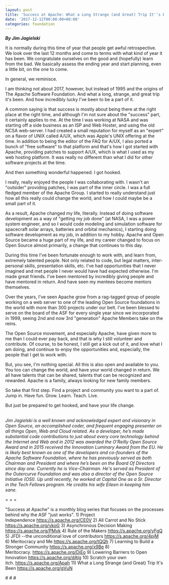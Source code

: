 ```yaml
---
layout: post
title: 'Success at Apache: What a Long Strange (and Great) Trip It''s Been'
date: '2017-12-12T00:00:00+00:00'
categories: foundation
---
```

<p><strong><em>By Jim Jagielski</em></strong></p> 
  <p>It is normally during this time of year that people get awful retrospective. We look over the last 12 months and come to terms with what kind of year it has been. We congratulate ourselves on the good and (hopefully) learn from the bad. We basically assess the ending year and start planning, even a little bit, on the one to come.</p> 
  <p>In general, we reminisce.</p> 
  <p>I am thinking not about 2017, however, but instead of 1995 and the origins of The Apache Software Foundation. And what a long, strange, and great trip it's been. And how incredibly lucky I've been to be a part of it.</p> 
  <p>A common saying is that success is mostly about being there at the right place at the right time, and although I'm not sure about the &quot;success&quot; part, it certainly applies to me. At the time I was working at NASA and was starting off a side business as an ISP and Web Hoster, and using the old NCSA web-server. I had created a small reputation for myself as an &quot;expert&quot; on a flavor of UNIX called A/UX, which was Apple's UNIX offering at the time. In addition to being the editor of the FAQ for A/UX, I also ported a bunch of &quot;free software&quot; to that platform and that's how I got started with Apache, providing patches to support A/UX, which is what I used as my web hosting platform. It was really no different than what I did for other software projects at the time.</p> 
  <p>And then something wonderful happened. I got hooked.</p> 
  <p>I really, really enjoyed the people I was collaborating with. I wasn't an &quot;outsider&quot; providing patches, I was part of the inner circle. I was a full fledged member of the Apache Group. I started to really understand just how all this really could change the world, and how I could maybe be a small part of it.</p> 
  <p>As a result, Apache changed my life, literally. Instead of doing software development as a way of &quot;getting my job done&quot; (at NASA, I was a power system engineer, and so I would code modeling and simulation software for spacecraft solar arrays, batteries and orbital mechanics), I starting doing software development as my job, in addition to my hobby. Apache and Open Source became a huge part of my life, and my career changed to focus on Open Source almost primarily, a change that continues to this day.</p> 
  <p>During this time I've been fortunate enough to work with, and learn from, extremely talented people. Not only related to code, but legal matters, inter-personal skills, presentation skills, etc. I've had opportunities that I never imagined and met people I never would have had expected otherwise. I'm made great friends. I've been mentored by incredibly giving people and have mentored in return. And have seen my mentees become mentors themselves.</p> 
  <p>Over the years, I've seen Apache grow from a rag-tagged group of people working on a web server to one of the leading Open Source foundations in the world with more than 300 projects under our belt. I've been blessed to serve on the board of the ASF for every single year since we incorporated in 1999, seeing 2nd and now 3rd &quot;generation&quot; Apache Members take on the reins.</p> 
  <p>The Open Source movement, and especially Apache, have given more to me than I could ever pay back, and that is why I still volunteer and contribute. Of course, to be honest, I still get a kick out of it, and love what I am doing, and continue to enjoy the opportunities and, especially, the people that I get to work with.</p> 
  <p>But, you see, I'm nothing special. All this is also open and available to you. You too can change the world, and have your world changed in return. We all have talents that can be shared, talents that can be recognized and rewarded. Apache is a family, always looking for new family members.&nbsp;</p> 
  <p>So take that first step. Find a project and community you want to a part of. Jump in. Have fun. Grow. Learn. Teach. Live.</p> 
  <p>But just be prepared to get hooked, and have your life change.</p> 
  <p> </p> 
  <p><em><br />Jim Jagielski is a well known and acknowledged expert and visionary in Open Source, an accomplished coder, and frequent engaging presenter on all things Open, Web and Cloud related. As a developer, he’s made substantial code contributions to just about every core technology behind the Internet and Web and in 2012 was awarded the O’Reilly Open Source Award and in 2015 received the Innovation Luminary Award from the EU. He is likely best known as one of the developers and co-founders of the Apache Software Foundation, where he has previously served as both Chairman and President and where he’s been on the Board Of Directors since day one. Currently he is Vice-Chairman. He's served as President of the Outercurve Foundation and was also a director of the Open Source Initiative (OSI). Up until recently, he worked at Capital One as a Sr. Director in the Tech Fellows program. He credits his wife Eileen in keeping him sane.&nbsp;</em></p> 
  <p>= = =</p> 
  <p>&quot;Success at Apache&quot; is a monthly blog series that focuses on the processes behind why the ASF &quot;just works&quot;. 1) Project Independence&nbsp;<a href="https://s.apache.org/CE0V">https://s.apache.org/CE0V</a> 2) All Carrot and No Stick <a href="https://s.apache.org/ykoG">https://s.apache.org/ykoG</a> 3) Asynchronous Decision Making <a href="https://s.apache.org/PMvk">https://s.apache.org/PMvk</a> 4) Rule of the Makers <a href="https://s.apache.org/yFgQ">https://s.apache.org/yFgQ</a> 5) JFDI --the unconditional love of contributors <a href="https://s.apache.org/4pjM">https://s.apache.org/4pjM</a> 6) Meritocracy and Me <a href="https://s.apache.org/tQQh">https://s.apache.org/tQQh</a> 7)&nbsp;Learning to Build a Stronger Community <a href="https://s.apache.org/x9Be">https://s.apache.org/x9Be</a>&nbsp;8) Meritocracy.&nbsp;<a href="https://s.apache.org/DiEo">https://s.apache.org/DiEo</a>&nbsp;9) Lowering Barriers to Open Innovation <a href="https://s.apache.org/dAlg">https://s.apache.org/dAlg</a> 10) Scratch your own itch.&nbsp;<a href="https://s.apache.org/Apah">https://s.apache.org/Apah</a>&nbsp;11) What a Long Strange (and Great) Trip It's Been&nbsp;<a href="https://s.apache.org/gVuN">https://s.apache.org/gVuN</a></p> 
  <p># # #&nbsp;</p>
